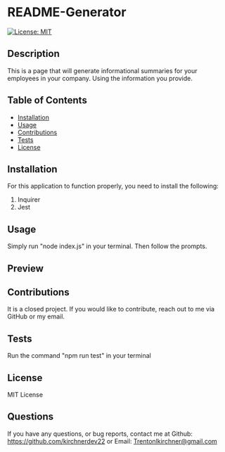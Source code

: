 # README-Generator
[![License: MIT](https://img.shields.io/badge/License-MIT-yellow.svg)](https://opensource.org/licenses/MIT)
## Description
This is a page that will generate informational summaries for your employees in your company. Using the information you provide.
## Table of Contents
- [Installation](#installation)
- [Usage](#usage)
- [Contributions](#contributions)
- [Tests](#tests)
- [License](#license)
## Installation
For this application to function properly, you need to install the following:
1. Inquirer
2. Jest
## Usage
Simply run "node index.js" in your terminal. Then follow the prompts.
## Preview



## Contributions
It is a closed project. If you would like to contribute, reach out to me via GitHub or my email.
## Tests
Run the command "npm run test" in your terminal
## License
MIT License
## Questions
If you have any questions, or bug reports, contact me at Github: https://github.com/kirchnerdev22 or Email: Trentonlkirchner@gmail.com

